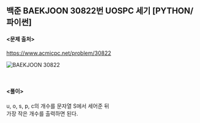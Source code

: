 ## 백준 BAEKJOON 30822번 UOSPC 세기 [PYTHON/파이썬]

#### <문제 출처><br>
https://www.acmicpc.net/problem/30822

![BAEKJOON 30822](https://blog.kakaocdn.net/dn/cew1Sc/btsCOFYVHCe/Zp4zboDHvM0wpWpGeYKve1/img.png)

<br>

#### <풀이><br>

u, o, s, p, c의 개수를 문자열 S에서 세어준 뒤  
가장 작은 개수를 출력하면 된다.  